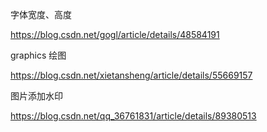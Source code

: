 字体宽度、高度

https://blog.csdn.net/gogl/article/details/48584191

graphics 绘图

https://blog.csdn.net/xietansheng/article/details/55669157

图片添加水印

https://blog.csdn.net/qq_36761831/article/details/89380513